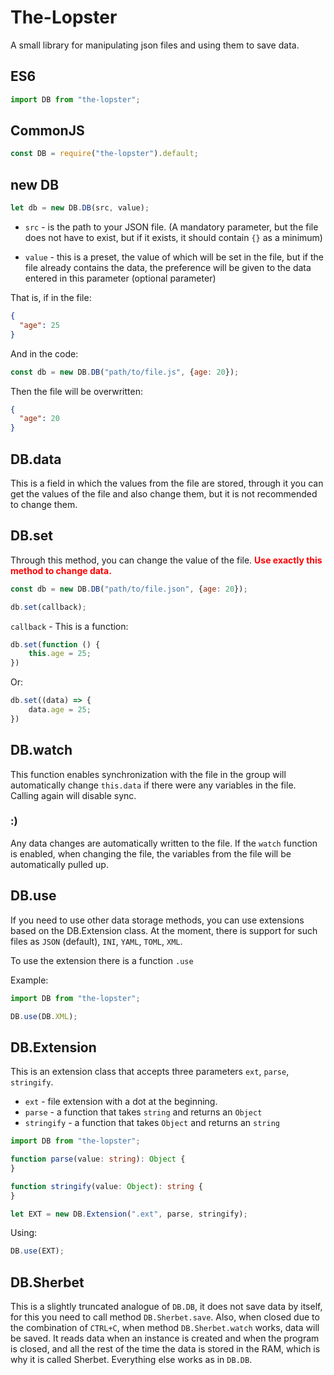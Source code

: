 # The-Lopster

A small library for manipulating json files and using them to save data.

## ES6

```js
import DB from "the-lopster";
```

## CommonJS

```js
const DB = require("the-lopster").default;
```

## new DB

```js
let db = new DB.DB(src, value);
```

- `src` - is the path to your JSON file. (A mandatory parameter, but the file does not have to exist, but if it exists,
  it
  should contain
  `{}` as a minimum)

- `value` - this is a preset, the value of which will be set in the file, but if the file already contains the data, the
  preference will be given to the data entered in this parameter (optional parameter)

That is, if in the file:

```json
{
  "age": 25
}
```

And in the code:

```js
const db = new DB.DB("path/to/file.js", {age: 20});
```

Then the file will be overwritten:

```json
{
  "age": 20
}
```

## DB.data

This is a field in which the values from the file are stored, through it you can get the values of the file and also
change them, but it is not recommended to change them.

## DB.set

Through this method, you can change the value of the file. <strong style="color: red">Use exactly this method to change
data.</strong>

```js
const db = new DB.DB("path/to/file.json", {age: 20});

db.set(callback);
```

`callback` - This is a function:

```js
db.set(function () {
	this.age = 25;
})
```

Or:

```js
db.set((data) => {
	data.age = 25;
})
```

## DB.watch

This function enables synchronization with the file in the group will automatically change `this.data` if there were any
variables in the file. Calling again will disable sync.

### :)

Any data changes are automatically written to the file. If the `watch` function is enabled, when changing the file, the
variables from the file will be automatically pulled up.

## DB.use

If you need to use other data storage methods, you can use extensions based on the DB.Extension class.
At the moment, there is support for such files as `JSON` (default), `INI`, `YAML`, `TOML`, `XML`.

To use the extension there is a function `.use`

Example:

```js
import DB from "the-lopster";

DB.use(DB.XML);
```

## DB.Extension

This is an extension class that accepts three parameters `ext`, `parse`, `stringify`.

- `ext` - file extension with a dot at the beginning.
- `parse` - a function that takes `string` and returns an `Object`
- `stringify` - a function that takes `Object` and returns an `string`

```ts
import DB from "the-lopster";

function parse(value: string): Object {
}

function stringify(value: Object): string {
}

let EXT = new DB.Extension(".ext", parse, stringify);
```

Using:

```js
DB.use(EXT);
```

## DB.Sherbet

This is a slightly truncated analogue of `DB.DB`, it does not save data by itself, for this you need to call
method `DB.Sherbet.save`.
Also, when closed due to the combination of `CTRL+C`, when method `DB.Sherbet.watch` works, data will be saved.
It reads data when an instance is created and when the program is closed, and all the rest of the time the data is
stored in the RAM, which is why it is called Sherbet.
Everything else works as in `DB.DB`.